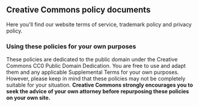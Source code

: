 ## Creative Commons policy documents

Here you'll find our website terms of service, trademark policy and privacy policy.

### Using these policies for your own purposes

These policies are dedicated to the public domain under the Creative Commons CC0 Public Domain Dedication. You are free to use and adapt them and any applicable Supplemental Terms for your own purposes. However, please keep in mind that these policies may not be completely suitable for your situation. **Creative Commons strongly encourages you to seek the advice of your own attorney before repurposing these policies on your own site.**

